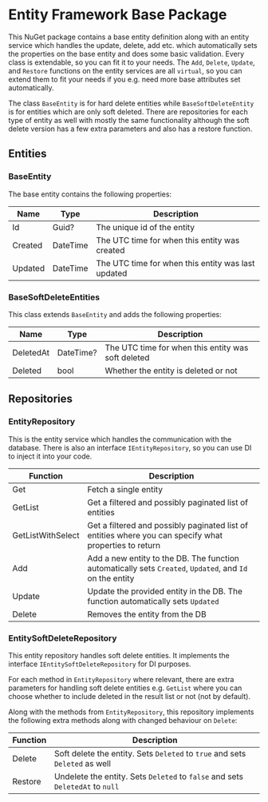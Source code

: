 # Entity Framework Base Package

This NuGet package contains a base entity definition along with an entity service which handles the update, delete, add etc. which automatically sets the properties on the base entity and does some basic validation. Every class is extendable, so you can fit it to your needs. The `Add`, `Delete`, `Update`, and `Restore` functions on the entity services are all `virtual`, so you can extend them to fit your needs if you e.g. need more base attributes set automatically.

The class `BaseEntity` is for hard delete entities while `BaseSoftDeleteEntity` is for entities which are only soft deleted. There are repositories for each type of entity as well with mostly the same functionality although the soft delete version has a few extra parameters and also has a restore function.

## Entities

### BaseEntity
The base entity contains the following properties:

| Name | Type | Description |
| ---- | ---- | ----------- |
| Id | Guid? | The unique id of the entity |
| Created | DateTime | The UTC time for when this entity was created |
| Updated | DateTime | The UTC time for when this entity was last updated |

### BaseSoftDeleteEntities
This class extends `BaseEntity` and adds the following properties:

| Name | Type | Description |
| ---- | ---- | ----------- |
| DeletedAt | DateTime? | The UTC time for when this entity was soft deleted |
| Deleted | bool | Whether the entity is deleted or not |

## Repositories

### EntityRepository
This is the entity service which handles the communication with the database. There is also an interface `IEntityRepository`, so you can use DI to inject it into your code.

| Function | Description |
| -------- | ----------- |
| Get | Fetch a single entity |
| GetList | Get a filtered and possibly paginated list of entities |
| GetListWithSelect | Get a filtered and possibly paginated list of entities where you can specify what properties to return |
| Add | Add a new entity to the DB. The function automatically sets `Created`, `Updated`, and `Id` on the entity |
| Update | Update the provided entity in the DB. The function automatically sets `Updated` |
| Delete | Removes the entity from the DB |

### EntitySoftDeleteRepository
This entity repository handles soft delete entities. It implements the interface `IEntitySoftDeleteRepository` for DI purposes.

For each method in `EntityRepository` where relevant, there are extra parameters for handling soft delete entities e.g. `GetList` where you can choose whether to include deleted in the result list or not (not by default).

Along with the methods from `EntityRepository`, this repository implements the following extra methods along with changed behaviour on `Delete`:

| Function | Description |
| -------- | ----------- |
| Delete | Soft delete the entity. Sets `Deleted` to `true` and sets `Deleted` as well |
| Restore | Undelete the entity. Sets `Deleted` to `false` and sets `DeletedAt` to `null` |